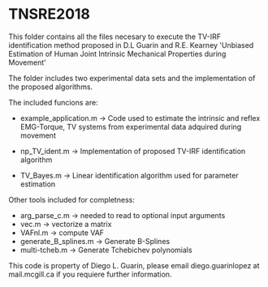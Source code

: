 # TNSRE2018

This folder contains all the files necesary to execute the TV-IRF identification method proposed in 
D.L Guarin and R.E. Kearney 'Unbiased Estimation of Human Joint Intrinsic
Mechanical Properties during Movement'

The folder includes two experimental data sets and the implementation of the proposed algorithms. 

The included funcions are:

- example_application.m -> Code used to estimate the intrinsic and reflex EMG-Torque, TV systems from experimental data
			   adquired during movement

- np_TV_ident.m -> Implementation of proposed TV-IRF identification algorithm

- TV_Bayes.m  -> Linear identification algorithm used for parameter estimation



Other tools included for completness:
- arg_parse_c.m  -> needed to read to optional input arguments
- vec.m -> vectorize a matrix
- VAFnl.m -> compute VAF
- generate_B_splines.m -> Generate B-Splines
- multi-tcheb.m -> Generate Tchebichev polynomials


This code is property of Diego L. Guarin, please email diego.guarinlopez at mail.mcgill.ca if you requiere further information.

